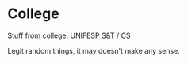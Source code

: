 # College
Stuff from college.
UNIFESP S&T / CS

Legit random things, it may doesn't make any sense.
